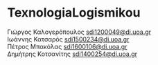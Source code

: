 # TexnologiaLogismikou

Γιώργος Καλογερόπουλος sdi1200049@di.uoa.gr <br>
Ιωάννης Κατσαρός sdi1500234@di.uoa.gr <br>
Πέτρος Μπακόλας sdi1600106@di.uoa.gr <br>
Δημήτρης Κοτσανίτης sdi1400254@di.uoa.gr <br>
